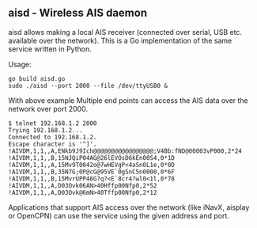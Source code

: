 aisd - Wireless AIS daemon 
---

aisd allows making a local AIS receiver (connected over serial, USB etc. available over the network).
This is a Go implementation of the same service written in Python.

Usage:
```
go build aisd.go
sudo ./aisd --port 2000 --file /dev/ttyUSB0 & 
```

With above example Multiple end points can access the AIS data over the network over port 2000.

```
$ telnet 192.168.1.2 2000
Trying 192.168.1.2...
Connected to 192.168.1.2.
Escape character is '^]'.
!AIVDM,1,1,,A,ENkb9J9Ich@@@@@@@@@@@@@@@@@;V4Bb:fND@00003vP000,2*24
!AIVDM,1,1,,B,15NJQiP04AG@26lEVOsD6kEn00S4,0*1D
!AIVDM,1,1,,A,15Mv9T0042o@7wHEVgP<4aSn0L1e,0*0D
!AIVDM,1,1,,B,35N7G;0P@cG@95VE`0gSnC5n0000,0*6F
!AIVDM,1,1,,B,15MvrUPP46G?q?<E`8cr4?wl0<1l,0*78
!AIVDM,1,1,,A,D03Ovk06AN>40Hffp00Nfp0,2*52
!AIVDM,1,1,,A,D03Ovk@6mN>40Tffp00Nfp0,2*12
```

Applications that support AIS access over the network (like iNavX, aisplay or OpenCPN) can use the service using the given address and port.

